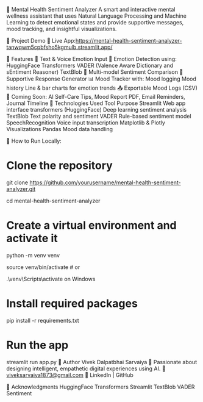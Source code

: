 🧠 Mental Health Sentiment Analyzer
A smart and interactive mental wellness assistant that uses Natural Language Processing and Machine Learning to detect emotional states and provide supportive messages, mood tracking, and insightful visualizations.

📌 Project Demo
🎯 Live App:https://mental-health-sentiment-analyzer-tanwqwm5cpbfsho5kgmulb.streamlit.app/

🌟 Features
📝 Text & Voice Emotion Input
🤗 Emotion Detection using:
HuggingFace Transformers
VADER (Valence Aware Dictionary and sEntiment Reasoner)
TextBlob
🎯 Multi-model Sentiment Comparison
💌 Supportive Response Generator
📊 Mood Tracker with:
Mood logging
Mood history
Line & bar charts for emotion trends
📤 Exportable Mood Logs (CSV)
🔔 Coming Soon: AI Self-Care Tips, Mood Report PDF, Email Reminders, Journal Timeline
🧪 Technologies Used
Tool	Purpose
Streamlit	Web app interface
transformers (HuggingFace)	Deep learning sentiment analysis
TextBlob	Text polarity and sentiment
VADER	Rule-based sentiment model
SpeechRecognition	Voice input transcription
Matplotlib & Plotly	Visualizations
Pandas	Mood data handling

🚀 How to Run Locally:

# Clone the repository
git clone https://github.com/yourusername/mental-health-sentiment-analyzer.git


cd mental-health-sentiment-analyzer

# Create a virtual environment and activate it
python -m venv venv

source venv/bin/activate  # or 

.\venv\Scripts\activate on Windows

# Install required packages
pip install -r requirements.txt

# Run the app
streamlit run app.py
👤 Author
Vivek Dalpatbhai Sarvaiya
💼 Passionate about designing intelligent, empathetic digital experiences using AI.
📧 viveksarvaiya1873@gmail.com
🔗 LinkedIn | GitHub

🙌 Acknowledgments
HuggingFace Transformers
Streamlit
TextBlob
VADER Sentiment
